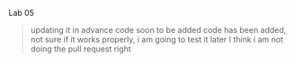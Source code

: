 Lab 05

> updating it in advance
> code soon to be added
>code has been added, not sure if it works properly, i am going to test it later
>I think i am not doing the pull request right